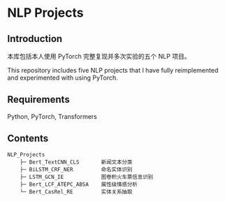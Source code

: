 # NLP Projects

## Introduction

本库包括本人使用 PyTorch 完整复现并多次实验的五个 NLP 项目。

This repository includes five NLP projects that I have fully reimplemented and experimented with using PyTorch.

## Requirements

Python, PyTorch, Transformers

## Contents

```
NLP_Projects
    ├─ Bert_TextCNN_CLS       新闻文本分类
    ├─ BiLSTM_CRF_NER         命名实体识别
    ├─ LSTM_GCN_IE            图卷积火车票信息识别
    ├─ Bert_LCF_ATEPC_ABSA    属性级情感分析
    └─ Bert_CasRel_RE         实体关系抽取
```
